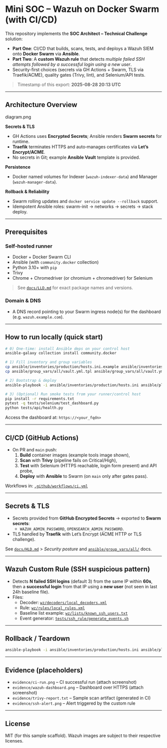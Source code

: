 # Mini SOC – Wazuh on Docker Swarm (with CI/CD)

This repository implements the **SOC Architect – Technical Challenge** solution:
- **Part One**: CI/CD that builds, scans, tests, and deploys a Wazuh SIEM onto **Docker Swarm** via **Ansible**.
- **Part Two**: A **custom Wazuh rule** that detects *multiple failed SSH attempts followed by a successful login using a new user*.
- Security-first choices (secrets via GH Actions + Swarm, TLS via Traefik/ACME), quality gates (Trivy, lint), and Selenium/API tests.

> Timestamp of this export: **2025-08-28 20:13 UTC**

---

## Architecture Overview
diagram.png

**Secrets & TLS**
- GH Actions uses **Encrypted Secrets**; Ansible renders **Swarm secrets** for runtime.
- **Traefik** terminates HTTPS and auto‑manages certificates via **Let’s Encrypt/ACME**.
- No secrets in Git; example **Ansible Vault** template is provided.

**Persistence**
- Docker named volumes for Indexer (`wazuh-indexer-data`) and Manager (`wazuh-manager-data`).

**Rollback & Reliability**
- Swarm rolling updates and `docker service update --rollback` support.
- Idempotent Ansible roles: swarm-init → networks → secrets → stack deploy.

---

## Prerequisites

### Self‑hosted runner
- Docker + Docker Swarm CLI
- Ansible (with `community.docker` collection)
- Python 3.10+ with `pip`
- Trivy
- Chrome + Chromedriver (or chromium + chromedriver) for Selenium

> See [`docs/LLD.md`](docs/LLD.md) for exact package names and versions.

### Domain & DNS
- A DNS record pointing to your Swarm ingress node(s) for the dashboard (e.g. `wazuh.example.com`).

---

## How to run locally (quick start)

```bash
# 0) One-time: install Ansible deps on your control host
ansible-galaxy collection install community.docker

# 1) Fill inventory and group variables
cp ansible/inventories/production/hosts.ini.example ansible/inventories/production/hosts.ini
cp ansible/group_vars/all/vault.yml.tpl ansible/group_vars/all/vault.yml  # then edit with your secrets

# 2) Bootstrap & deploy
ansible-playbook -i ansible/inventories/production/hosts.ini ansible/playbooks/deploy.yml

# 3) (Optional) Run smoke tests from your runner/control host
pip install -r requirements.txt
pytest -q tests/selenium/test_dashboard.py
python tests/api/health.py
```

Access the dashboard at: `https://<your_fqdn>`

---

## CI/CD (GitHub Actions)

- On PR and `main` push:
  1) **Build** container images (example tools image shown),
  2) **Scan** with **Trivy** (pipeline fails on Critical/High),
  3) **Test** with Selenium (HTTPS reachable, login form present) and API probe,
  4) **Deploy** with **Ansible** to Swarm (on `main` only after gates pass).

Workflows in: [`.github/workflows/ci.yml`](.github/workflows/ci.yml)

---

## Secrets & TLS

- Secrets provided from **GitHub Encrypted Secrets** → exported to **Swarm secrets**:
  - `WAZUH_ADMIN_PASSWORD`, `OPENSEARCH_ADMIN_PASSWORD`.
- TLS handled by **Traefik** with Let’s Encrypt (ACME HTTP or TLS challenge).

See [`docs/HLD.md`](docs/HLD.md) > *Security posture* and [`ansible/group_vars/all/`](ansible/group_vars/all/) docs.

---

## Wazuh Custom Rule (SSH suspicious pattern)

- Detects **N failed SSH logins** (default 3) from the same IP within **60s**, then a **successful login** from that IP using a **new user** (not seen in last 24h baseline file).
- Files:
  - Decoder: [`wz/decoders/local_decoders.xml`](wz/decoders/local_decoders.xml)
  - Rule: [`wz/rules/local_rules.xml`](wz/rules/local_rules.xml)
  - Baseline list example: [`wz/lists/known_ssh_users.txt`](wz/lists/known_ssh_users.txt)
  - Event generator: [`tests/ssh_rule/generate_events.sh`](tests/ssh_rule/generate_events.sh)

---

## Rollback / Teardown

```bash
ansible-playbook -i ansible/inventories/production/hosts.ini ansible/playbooks/teardown.yml
```

---

## Evidence (placeholders)

- `evidence/ci-run.png` – CI successful run (attach screenshot)
- `evidence/wazuh-dashboard.png` – Dashboard over HTTPS (attach screenshot)
- `evidence/trivy-report.txt` – Sample scan artifact (generated in CI)
- `evidence/ssh-alert.png` – Alert triggered by the custom rule

---

## License

MIT (for this sample scaffold). Wazuh images are subject to their respective licenses.

